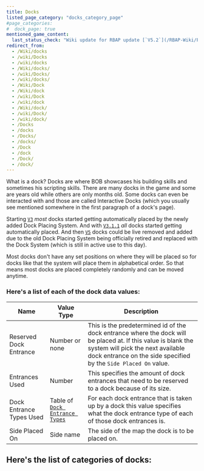 ```yaml
---
title: Docks
listed_page_category: "docks_category_page"
#page_categories:
#  dock_page: true
mentioned_game_content:
  last_status_check: "Wiki update for RBAP update [`V5.2`](/RBAP-Wiki/Posts/Update-Log/5-2-0)"
redirect_from:
  - /Wiki/docks
  - /wiki/Docks
  - /wiki/docks
  - /Wiki/docks/
  - /wiki/Docks/
  - /wiki/docks/
  - /Wiki/Dock
  - /Wiki/dock
  - /wiki/Dock
  - /wiki/dock
  - /Wiki/dock/
  - /wiki/Dock/
  - /wiki/dock/
  - /Docks
  - /docks
  - /Docks/
  - /docks/
  - /Dock
  - /dock
  - /Dock/
  - /dock/
---
```


What is a dock? Docks are where BOB showcases his building skills and sometimes his scripting skills. There are many docks in the game and some are years old while others are only months old. Some docks can even be interacted with and those are called Interactive Docks (which you usually see mentioned somewhere in the first paragraph of a dock's page).

Starting [`V3`](/RBAP-Wiki/Posts/Update-Log/3-0-0) *most* docks started getting automatically placed by the newly added Dock Placing System. And with [`V3.1.1`](/RBAP-Wiki/Posts/Update-Log/3-1-1) *all* docks started getting automatically placed. And then [`V5`](/RBAP-Wiki/Posts/Update-Log/5-0-0) docks could be live removed and added due to the old Dock Placing System being officially retired and replaced with the Dock System (which is still in active use to this day).

Most docks don't have any set positions on where they will be placed so for docks like that the system will place them in alphabetical order. So that means most docks are placed completely randomly and can be moved anytime.

### Here's a list of each of the dock data values:

| Name                   | Value Type                                          | Description |
|-|-|-|
| Reserved Dock Entrance | Number or none                                      | This is the predetermined id of the dock entrance where the dock will be placed at. If this value is blank the system will pick the next available dock entrance on the side specified by the `Side Placed On` value. |
| Entrances Used         | Number                                              | This specifies the amount of dock entrances that need to be reserved to a dock because of its size. |
| Dock Entrance Types Used        | Table of [`Dock Entrance Types`](/RBAP-Wiki/Wiki/Dock-Entrance-Types) | For each dock entrance that is taken up by a dock this value specifies what the dock entrance type of each of those dock entrances is. |
| Side Placed On         | Side name                                           | The side of the map the dock is to be placed on. |

## Here's the list of categories of docks:
